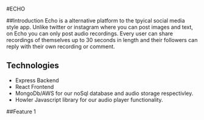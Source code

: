 
#ECHO

##Introduction
Echo is a alternative platform to the tpyical social media style app. Unlike twitter or instagram where you can post images and text, on Echo you can only post audio recordings. Every user can share recordings of themselves up to 30 seconds in length and their followers can reply with their own recording or comment. 


## Technologies
* Express Backend
* React Frontend
* MongoDb/AWS for our noSql database and audio storage respectivley.
* Howler Javascript library for our audio player functionality.

##Feature 1
